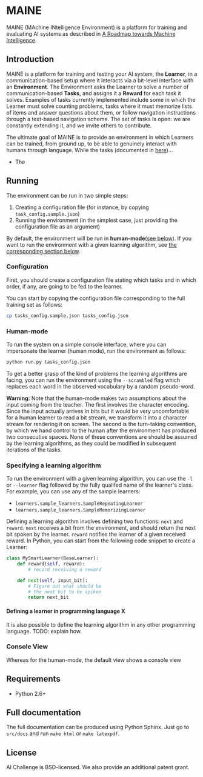 # MAINE

MAINE (MAchine INtelligence Environment) is a platform for training and evaluating AI systems as described in [A Roadmap towards Machine Intelligence](http://arxiv.org/abs/1511.08130).

## Introduction

MAINE is a platform for training and testing your AI system, the **Learner**, in a communication-based setup where it interacts via a bit-level interface with an **Environment**. The Environment asks the Learner to solve a number of communication-based **Tasks**, and assigns it a **Reward** for each task it solves. Examples of tasks currently implemented include some in which the Learner must solve counting problems, tasks where it must memorize lists of items and answer questions about them, or follow navigation instructions through a text-based navigation scheme. The set of tasks is open: we are constantly extending it, and we invite others to contribute.

The ultimate goal of MAINE is to provide an environment in which Learners can be trained, from ground up, to be able to genuinely interact with humans through language. While the tasks (documented in [here](TASKS))...

- The 


## Running

The environment can be run in two simple steps:

1. Creating a configuration file (for instance, by copying `task_config.sample.json`)
2. Running the environment (in the simplest case, just providing the configuration file as an argument)

By default, the environment will be run in **human-mode**([see below](#human-mode)). If you want to
run the environment with a given learning algorithm, see [the corresponding section
below](#specifying-a-learning-algorithm).

### Configuration

First, you should create a configuration file stating which tasks
and in which order, if any, are going to be fed to the learner.

You can start by copying the configuration file corresponding to
the full training set as follows:

```bash
cp tasks_config.sample.json tasks_config.json
```

### Human-mode

To run the system on a simple console interface, where you can
impersonate the learner (human mode), run the environment as 
follows:

```bash
python run.py tasks_config.json
```

To get a better grasp of the kind of problems the learning algorithms
are facing, you can run the environment using the `--scrambled` flag
which replaces each word in the observed vocabulary by a random 
pseudo-word.

**Warning:** Note that the human-mode makes two assumptions about the input coming
from the teacher. The first involves the character encoding. Since the input 
actually arrives in bits but it would be very uncomfortable for a 
human learner to read a bit stream, we transform it into a character
stream for rendering it on screen. The second is the turn-taking convention,
by which we hand control to the human after the environment has produced
two consecutive spaces. None of these conventions are should be assumed
by the learning algorithms, as they could be modified in subsequent 
iterations of the tasks.

### Specifying a learning algorithm

To run the environment with a given learning algorithm, you can use the
`-l` or `--learner` flag followed by the fully qualifed name of the 
learner's class. For example, you can use any of the sample learners:

- `learners.sample_learners.SampleRepeatingLearner`
- `learners.sample_learners.SampleMemorizingLearner`

Defining a learning algorithm involves defining two functions: `next` and
`reward`. `next` receives a bit from the environment, and should return
the next bit spoken by the learner. `reward` notifies the learner of
a given received reward. In Python, you can start from the following 
code snippet to create a Learner:

```python
class MySmartLearner(BaseLearner):
    def reward(self, reward):
        # record receiving a reward

    def next(self, input_bit):
        # Figure out what should be
        # the next bit to be spiken
        return next_bit
```

#### Defining a learner in programming language X

It is also possible to define the learning algorithm in any other programming language. TODO: explain how.


### Console View

Whereas for the human-mode, the default view shows a console view

## Requirements
* Python 2.6+


## Full documentation

The full documentation can be produced using Python Sphinx. Just go to
`src/docs` and run `make html` or `make latexpdf`.

## License
AI Challenge is BSD-licensed. We also provide an additional patent grant.
